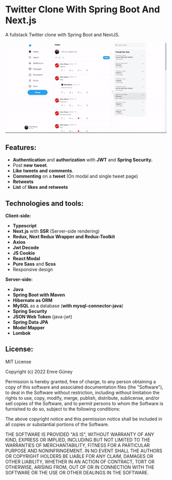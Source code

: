 # Twitter Clone With Spring Boot And Next.js
A fullstack Twitter clone with Spring Boot and NextJS.

![enter image description here](https://github.com/eeguney/twitter-clone-springboot-and-nextjs/blob/main/assets/DEMO.gif?raw=true)

## Features:

 - **Authentication** and **authorization** with **JWT** and **Spring Security.**
 - Post **new** **tweet**.
 - **Like** **tweets** **and** **comments**.
 -  **Commenting** on a **tweet** (On modal and single tweet page)
 - **Retweets**
 - **List** of **likes** **and** **retweets**

## Technologies and tools:

**Client-side:**

 - **Typescript**
- **Next.js** with **SSR** (Server-side rendering)
- **Redux, Next Redux Wrapper and Redux-Toolkit**
- **Axios**
- **Jwt Decode**
- **JS Cookie**
- **React Modal**
- **Pure Sass** and **Scss**
- Responsive design

**Server-side:**

 - **Java**
 - **Spring Boot with Maven**
 - **Hibernate as ORM**
 -  **MySQL** as a database (**with mysql-connector-java**)
 - **Spring Security**
 - **JSON Web Token** (java-jwt)
 - **Spring Data JPA**
 - **Model Mapper**
 - **Lombok**

## License:

MIT License

Copyright (c) 2022 Emre Güney

Permission is hereby granted, free of charge, to any person obtaining a copy
of this software and associated documentation files (the "Software"), to deal
in the Software without restriction, including without limitation the rights
to use, copy, modify, merge, publish, distribute, sublicense, and/or sell
copies of the Software, and to permit persons to whom the Software is
furnished to do so, subject to the following conditions:

The above copyright notice and this permission notice shall be included in all
copies or substantial portions of the Software.

THE SOFTWARE IS PROVIDED "AS IS", WITHOUT WARRANTY OF ANY KIND, EXPRESS OR
IMPLIED, INCLUDING BUT NOT LIMITED TO THE WARRANTIES OF MERCHANTABILITY,
FITNESS FOR A PARTICULAR PURPOSE AND NONINFRINGEMENT. IN NO EVENT SHALL THE
AUTHORS OR COPYRIGHT HOLDERS BE LIABLE FOR ANY CLAIM, DAMAGES OR OTHER
LIABILITY, WHETHER IN AN ACTION OF CONTRACT, TORT OR OTHERWISE, ARISING FROM,
OUT OF OR IN CONNECTION WITH THE SOFTWARE OR THE USE OR OTHER DEALINGS IN THE
SOFTWARE.
